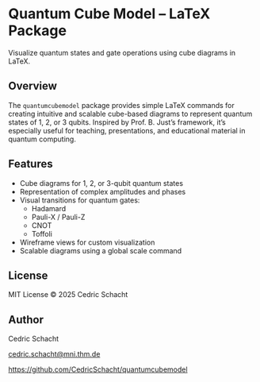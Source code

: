 # Quantum Cube Model – LaTeX Package

Visualize quantum states and gate operations using cube diagrams in LaTeX.

## Overview

The `quantumcubemodel` package provides simple LaTeX commands for creating intuitive and scalable cube-based diagrams to represent quantum states of 1, 2, or 3 qubits. Inspired by Prof. B. Just’s framework, it’s especially useful for teaching, presentations, and educational material in quantum computing.

## Features

- Cube diagrams for 1, 2, or 3-qubit quantum states
- Representation of complex amplitudes and phases
- Visual transitions for quantum gates:
  - Hadamard
  - Pauli-X / Pauli-Z
  - CNOT
  - Toffoli
- Wireframe views for custom visualization
- Scalable diagrams using a global scale command

## License

MIT License
© 2025 Cedric Schacht

## Author

Cedric Schacht

cedric.schacht@mni.thm.de

https://github.com/CedricSchacht/quantumcubemodel